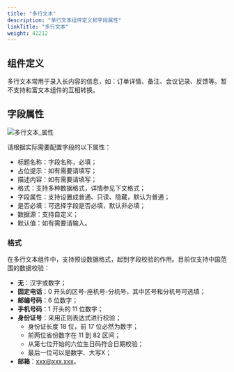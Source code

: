 ```yaml
---
title: "多行文本"
description: "单行文本组件定义和字段属性"
linkTitle: "多行文本"
weight: 42212
---
```


## 组件定义

多行文本常用于录入长内容的信息，如：订单详情、备注、会议记录、反馈等。暂不支持和富文本组件的互相转换。

## 字段属性

![多行文本_属性](/images/manual/component/多行文本_属性.png)

请根据实际需要配置字段的以下属性：

- 标题名称：字段名称，必填；
- 占位提示：如有需要请填写；
- 描述内容：如有需要请填写；
- 格式：支持多种数据格式，详情参见下文格式；
- 字段属性：支持设置成普通、只读、隐藏，默认为普通；
- 是否必填：可选择字段是否必填，默认非必填；
- 数据源：支持自定义；
- 默认值：如有需要请输入。

### 格式

在多行文本组件中，支持预设数据格式，起到字段校验的作用。目前仅支持中国范围的数据校验：

- **无**：汉字或数字；
- **固定电话**：0 开头的区号-座机号-分机号，其中区号和分机号可选填；
- **邮编号码**：6 位数字；
- **手机号码**：1 开头的 11 位数字；
- **身份证号**：采用正则表达式进行校验；
  - 身份证长度 18 位，前 17 位必然为数字；
  - 前两位省份数字在 11 到 82 区间；
  - 从第七位开始的六位生日码符合日期校验；
  - 最后一位可以是数字、大写X；
- **邮箱**：xxx@xxx.xxx。

